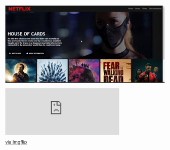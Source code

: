 <p align="center">
  <img src="https://raw.githubusercontent.com/matheusosp/Netflix-Clone/main/Netflix%20Clone.jpg">
</p>

<div style="width:360px;max-width:100%;"><div style="height:0;padding-bottom:40.83%;position:relative;"><iframe width="360" height="147" style="position:absolute;top:0;left:0;width:100%;height:100%;" frameBorder="0" src="https://imgflip.com/embed/4outof"></iframe></div><p><a href="https://imgflip.com/gif/4outof">via Imgflip</a></p></div>
